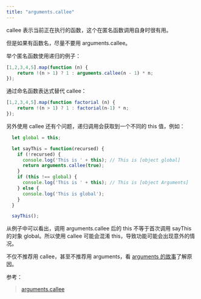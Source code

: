 ```yaml
---
title: "arguments.callee"
---
```


callee 表示当前正在执行的函数，这个在匿名函数调用自身时很有用。

但是如果有函数名，尽量不要用 arguments.callee。

举个匿名函数使用递归的例子：

```javascript
[1,2,3,4,5].map(function (n) {
    return !(n > 1) ? 1 : arguments.callee(n - 1) * n;
});
```

通过命名函数表达式替代 callee：

```javascript
[1,2,3,4,5].map(function factorial (n) {
    return !(n > 1) ? 1 : factorial(n-1) * n;
});
```

另外使用 callee 还有个问题，递归调用会获取到一个不同的 this 值，例如：

```javascript
  let global = this;

  let sayThis = function(recursed) {
    if (!recursed) {
      console.log('This is ' + this); // This is [object global]
      return arguments.callee(true);
    }
    if (this !== global) {
      console.log('This is ' + this); // This is [object Arguments]
    } else {
      console.log('This is global');
    }
  }

  sayThis();
```

从例子中可以看出，调用 arguments.callee 后的 this 不等于首次调用 sayThis 的对象 global。所以使用 callee 可能会混淆 this，导致功能可能会出现意外的情况。

不仅不推荐用 callee，甚至不推荐用 arguments，看 [arguments 的故事](http://note.youdao.com/noteshare?id=48fe11146f401f879e4c6f0740aa9be9)了解原因。

参考：
> [arguments.callee](https://developer.mozilla.org/zh-CN/docs/Web/JavaScript/Reference/Functions/arguments/callee)